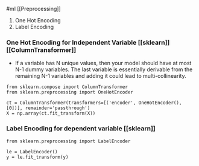 #ml [[Preprocessing]] 
1. One Hot Encoding
2. Label Encoding

### One Hot Encoding for Independent Variable [[sklearn]] [[ColumnTransformer]]

* If a variable has N unique values, then your model should have at most N-1 dummy variables. The last variable is essentially derivable from the remaining N-1 variables and adding it could lead to multi-collinearity.

```
from sklearn.compose import ColumnTransformer
from sklearn.preprocessing import OneHotEncoder

ct = ColumnTransformer(transformers=[('encoder', OneHotEncoder(), [0])], remainder='passthrough')
X = np.array(ct.fit_transform(X))
```



### Label Encoding for dependent variable [[sklearn]]

```
from sklearn.preprocessing import LabelEncoder

le = LabelEncoder()
y = le.fit_transform(y)
```

